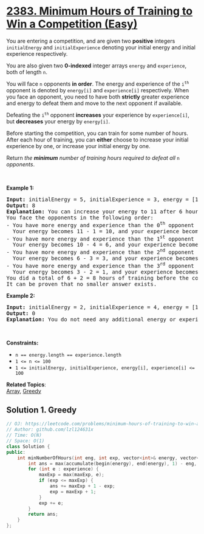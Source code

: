 # [2383. Minimum Hours of Training to Win a Competition (Easy)](https://leetcode.com/problems/minimum-hours-of-training-to-win-a-competition)

<p>You are entering a competition, and are given two <strong>positive</strong> integers <code>initialEnergy</code> and <code>initialExperience</code> denoting your initial energy and initial experience respectively.</p>
<p>You are also given two <strong>0-indexed</strong> integer arrays <code>energy</code> and <code>experience</code>, both of length <code>n</code>.</p>
<p>You will face <code>n</code> opponents <strong>in order</strong>. The energy and experience of the <code>i<sup>th</sup></code> opponent is denoted by <code>energy[i]</code> and <code>experience[i]</code> respectively. When you face an opponent, you need to have both <strong>strictly</strong> greater experience and energy to defeat them and move to the next opponent if available.</p>
<p>Defeating the <code>i<sup>th</sup></code> opponent <strong>increases</strong> your experience by <code>experience[i]</code>, but <strong>decreases</strong> your energy by <code>energy[i]</code>.</p>
<p>Before starting the competition, you can train for some number of hours. After each hour of training, you can <strong>either</strong> choose to increase your initial experience by one, or increase your initial energy by one.</p>
<p>Return <em>the <strong>minimum</strong> number of training hours required to defeat all </em><code>n</code><em> opponents</em>.</p>
<p>&nbsp;</p>
<p><strong class="example">Example 1:</strong></p>
<pre><strong>Input:</strong> initialEnergy = 5, initialExperience = 3, energy = [1,4,3,2], experience = [2,6,3,1]
<strong>Output:</strong> 8
<strong>Explanation:</strong> You can increase your energy to 11 after 6 hours of training, and your experience to 5 after 2 hours of training.
You face the opponents in the following order:
- You have more energy and experience than the 0<sup>th</sup> opponent so you win.
  Your energy becomes 11 - 1 = 10, and your experience becomes 5 + 2 = 7.
- You have more energy and experience than the 1<sup>st</sup> opponent so you win.
  Your energy becomes 10 - 4 = 6, and your experience becomes 7 + 6 = 13.
- You have more energy and experience than the 2<sup>nd</sup> opponent so you win.
  Your energy becomes 6 - 3 = 3, and your experience becomes 13 + 3 = 16.
- You have more energy and experience than the 3<sup>rd</sup> opponent so you win.
  Your energy becomes 3 - 2 = 1, and your experience becomes 16 + 1 = 17.
You did a total of 6 + 2 = 8 hours of training before the competition, so we return 8.
It can be proven that no smaller answer exists.
</pre>
<p><strong class="example">Example 2:</strong></p>
<pre><strong>Input:</strong> initialEnergy = 2, initialExperience = 4, energy = [1], experience = [3]
<strong>Output:</strong> 0
<strong>Explanation:</strong> You do not need any additional energy or experience to win the competition, so we return 0.
</pre>
<p>&nbsp;</p>
<p><strong>Constraints:</strong></p>
<ul>
	<li><code>n == energy.length == experience.length</code></li>
	<li><code>1 &lt;= n &lt;= 100</code></li>
	<li><code>1 &lt;= initialEnergy, initialExperience, energy[i], experience[i] &lt;= 100</code></li>
</ul>

**Related Topics**:  
[Array](https://leetcode.com/tag/array/), [Greedy](https://leetcode.com/tag/greedy/)

## Solution 1. Greedy

```cpp
// OJ: https://leetcode.com/problems/minimum-hours-of-training-to-win-a-competition
// Author: github.com/lzl124631x
// Time: O(N)
// Space: O(1)
class Solution {
public:
    int minNumberOfHours(int eng, int exp, vector<int>& energy, vector<int>& experience) {
        int ans = max(accumulate(begin(energy), end(energy), 1) - eng, 0), maxExp = 0;
        for (int e : experience) {
            maxExp = max(maxExp, e);
            if (exp <= maxExp) {
                ans += maxExp + 1 - exp;
                exp = maxExp + 1;
            }
            exp += e;
        }
        return ans;
    }
};
```
